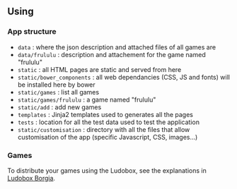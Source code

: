 ## Using

### App structure

* ```data``` : where the json description and attached files of all games are
* ```data/frululu``` : description and attachement for the game named "frululu"
* ```static``` : all HTML pages are static and served from here
* ```static/bower_components``` : all web dependancies (CSS, JS and fonts) will
  be installed here by bower
* ```static/games``` : list all games
* ```static/games/frululu``` : a game named "frululu"
* ```static/add``` : add new games
* ```templates``` : Jinja2 templates used to generates all the pages
* ```tests``` : location for all the test data used to test the application
* ```static/customisation``` : directory with all the files that allow customisation of the app (specific Javascript, CSS, images...)

### Games

To distribute your games using the Ludobox, see the explanations in [Ludobox Borgia](https://github.com/ludobox/ludobox-borgia).
